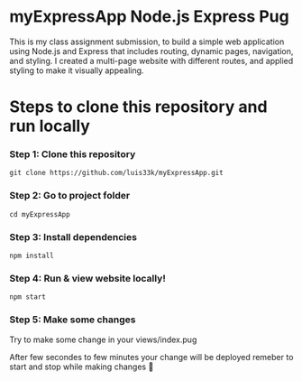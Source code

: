 # myExpressApp Node.js Express Pug

This is my class assignment submission, 
to build a simple web application using Node.js and Express that includes routing, dynamic pages, navigation, and styling. 
I created a multi-page website with different routes, and applied styling to make it visually appealing.


# Steps to clone this repository and run locally


### Step 1: Clone this repository

```
git clone https://github.com/luis33k/myExpressApp.git
```
### Step 2: Go to project folder

```
cd myExpressApp
```

### Step 3: Install dependencies

```
npm install
```

### Step 4: Run & view website locally!

```
npm start
```

### Step 5: Make some changes
Try to make some change in your views/index.pug

After few secondes to few minutes your change will be deployed remeber to start and stop while making changes 🚀
